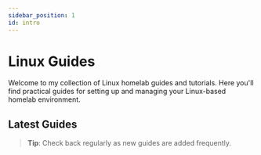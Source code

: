 ```yaml
---
sidebar_position: 1
id: intro
---
```


# Linux Guides

Welcome to my collection of Linux homelab guides and tutorials. Here you'll find practical guides for setting up and managing your Linux-based homelab environment.

## Latest Guides


> **Tip**: Check back regularly as new guides are added frequently. 